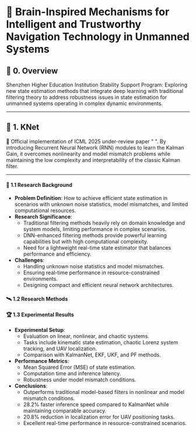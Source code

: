 # 🧸  Brain-Inspired Mechanisms for Intelligent and Trustworthy Navigation Technology in Unmanned Systems


## 🌟 0. Overview
Shenzhen Higher Education Institution Stability Support Program: Exploring new state estimation methods that integrate deep learning with traditional filtering theory to address robustness issues in state estimation for unmanned systems operating in complex dynamic environments.

---  


## 🔬 1. KNet

🙌 Official implementation of ICML 2025 under-review paper " ". By introducing Recurrent Neural Network (RNN) modules to learn the Kalman Gain, it overcomes nonlinearity and model mismatch problems while maintaining the low complexity and interpretability of the classic Kalman filter.

---  

#### 🚀 1.1 Research Background 
- **Problem Definition**: How to achieve efficient state estimation in scenarios with unknown noise statistics, model mismatches, and limited computational resources.  
- **Research Significance**:
  - Traditional filtering methods heavily rely on domain knowledge and system models, limiting performance in complex scenarios.  
  - DNN-enhanced filtering methods provide powerful learning capabilities but with high computational complexity.  
  - Need for a lightweight real-time state estimator that balances performance and efficiency.
- **Challenges**:
  - Handling unknown noise statistics and model mismatches.  
  - Ensuring real-time performance in resource-constrained environments.  
  - Designing compact and efficient neural network architectures.

#### 🛰️ 1.2 Research Methods  


  
#### 🏆 1.3 Experimental Results  
- **Experimental Setup**:
  - Evaluation on linear, nonlinear, and chaotic systems.  
  - Tasks include kinematic state estimation, chaotic Lorenz system tracking, and UAV localization.  
  - Comparison with KalmanNet, EKF, UKF, and PF methods. 
- **Performance Metrics**:
  - Mean Squared Error (MSE) of state estimation.  
  - Computation time and inference latency.  
  - Robustness under model mismatch conditions.
- **Conclusions**:
  - Outperforms traditional model-based filters in nonlinear and model mismatch conditions.  
  - 28.2% faster inference speed compared to KalmanNet while maintaining comparable accuracy.  
  - 20.8% reduction in localization error for UAV positioning tasks.  
  - Excellent real-time performance in resource-constrained scenarios.




